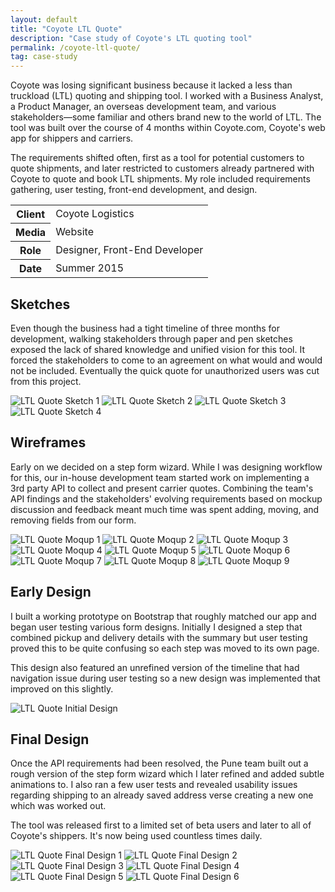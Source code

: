 ```yaml
---
layout: default
title: "Coyote LTL Quote"
description: "Case study of Coyote's LTL quoting tool"
permalink: /coyote-ltl-quote/
tag: case-study
---
```


<section class="grid grid-item-12/12">
	<div class="grid-item-12/12 grid-item-7/12@md">
		<p>Coyote was losing significant business because it lacked a less than truckload (LTL) quoting and shipping tool. I worked with a Business Analyst, a Product Manager, an overseas development team, and various stakeholders&mdash;some familiar and others brand new to the world of LTL. The tool was built over the course of 4 months within Coyote.com, Coyote's web app for shippers and carriers.</p>
		<p>The requirements shifted often, first as a tool for potential customers to quote shipments, and later restricted to customers already partnered with Coyote to quote and book LTL shipments. My role included requirements gathering, user testing, front-end development, and design.</p>
	</div>
	<aside class="project-meta grid-item-12/12 grid-item-5/12@md">
		<table>
			<tbody>
				<tr>
					<th>Client</th>
					<td>Coyote Logistics</td>
				</tr>
				<tr>
					<th>Media</th>
					<td>Website</td>
				</tr>
				<tr>
					<th>Role</th>
					<td>Designer, Front-End Developer</td>
				</tr>
				<tr>
					<th>Date</th>
					<td>Summer 2015</td>
				</tr>
			</tbody>
		</table>
	</aside>
</section>
<section class="grid grid-item-12/12">
	<div class="grid-item-12/12 grid-item-4/12@md">
		<h2 class="mb-3">Sketches</h2>
		<p>Even though the business had a tight timeline of three months for development, walking stakeholders through paper and pen sketches exposed the lack of shared knowledge and unified vision for this tool. It forced the stakeholders to come to an agreement on what would and would not be included. Eventually the quick quote for unauthorized users was cut from this project.</p>
	</div>
	<div class="grid-item-12/12 grid-item-8/12@md grid">
		<img class="grid-item-6/12" src="//jessetrippe-cdn-173419.appspot.com/portfolio/ltl-sketch-1.jpg" alt="LTL Quote Sketch 1">
		<img class="grid-item-6/12" src="//jessetrippe-cdn-173419.appspot.com/portfolio/ltl-sketch-2.jpg" alt="LTL Quote Sketch 2">
		<img class="grid-item-6/12" src="//jessetrippe-cdn-173419.appspot.com/portfolio/ltl-sketch-3.jpg" alt="LTL Quote Sketch 3">
		<img class="grid-item-6/12" src="//jessetrippe-cdn-173419.appspot.com/portfolio/ltl-sketch-4.jpg" alt="LTL Quote Sketch 4">
	</div>
</section>
<section class="grid grid-item-12/12">
	<div class="grid-item-12/12 grid-item-4/12@md">
		<h2 class="mb-3">Wireframes</h2>
		<p>Early on we decided on a step form wizard. While I was designing workflow for this, our in-house development team started work on implementing a 3rd party API to collect and present carrier quotes. Combining the team's API findings and the stakeholders' evolving requirements based on mockup discussion and feedback meant much time was spent adding, moving, and removing fields from our form.</p>
	</div>
	<div class="grid-item-12/12 grid-item-8/12@md grid">
		<img class="grid-item-6/12" src="//jessetrippe-cdn-173419.appspot.com/portfolio/ltl-moqup-0.png" alt="LTL Quote Moqup 1">
		<img class="grid-item-6/12" src="//jessetrippe-cdn-173419.appspot.com/portfolio/ltl-moqup-1.png" alt="LTL Quote Moqup 2">
		<img class="grid-item-6/12" src="//jessetrippe-cdn-173419.appspot.com/portfolio/ltl-moqup-2.png" alt="LTL Quote Moqup 3">
		<img class="grid-item-6/12" src="//jessetrippe-cdn-173419.appspot.com/portfolio/ltl-moqup-3.png" alt="LTL Quote Moqup 4">
		<img class="grid-item-6/12" src="//jessetrippe-cdn-173419.appspot.com/portfolio/ltl-moqup-4.png" alt="LTL Quote Moqup 5">
		<img class="grid-item-6/12" src="//jessetrippe-cdn-173419.appspot.com/portfolio/ltl-moqup-5.png" alt="LTL Quote Moqup 6">
		<img class="grid-item-6/12" src="//jessetrippe-cdn-173419.appspot.com/portfolio/ltl-moqup-6.png" alt="LTL Quote Moqup 7">
		<img class="grid-item-6/12" src="//jessetrippe-cdn-173419.appspot.com/portfolio/ltl-moqup-7.png" alt="LTL Quote Moqup 8">
		<img class="grid-item-6/12" src="//jessetrippe-cdn-173419.appspot.com/portfolio/ltl-moqup-8.png" alt="LTL Quote Moqup 9">
	</div>
</section>
<section class="grid grid-item-12/12">
	<div class="grid-item-12/12 grid-item-4/12@md">
		<h2 class="mb-3">Early Design</h2>
		<p>I built a working prototype on Bootstrap that roughly matched our app and began user testing various form designs. Initially I designed a step that combined pickup and delivery details with the summary but user testing proved this to be quite confusing so each step was moved to its own page.</p>
		<p>This design also featured an unrefined version of the timeline that had navigation issue during user testing so a new design was implemented that improved on this slightly.</p>
	</div>
	<div class="grid-item-12/12 grid-item-8/12@md grid">
		<img class="grid-item-12/12" src="//jessetrippe-cdn-173419.appspot.com/portfolio/ltl-initial-3b.png" alt="LTL Quote Initial Design">
	</div>
</section>
<section class="grid grid-item-12/12">
	<div class="grid-item-12/12 grid-item-4/12@md">
		<h2 class="mb-3">Final Design</h2>
		<p>Once the API requirements had been resolved, the Pune team built out a rough version of the step form wizard which I later refined and added subtle animations to. I also ran a few user tests and revealed usability issues regarding shipping to an already saved address verse creating a new one which was worked out.</p>
		<p>The tool was released first to a limited set of beta users and later to all of Coyote's shippers. It's now being used countless times daily.</p>
	</div>
	<div class="grid-item-12/12 grid-item-8/12@md grid">
		<img class="grid-item-12/12" src="//jessetrippe-cdn-173419.appspot.com/portfolio/ltl-1.png" alt="LTL Quote Final Design 1">
		<img class="grid-item-12/12" src="//jessetrippe-cdn-173419.appspot.com/portfolio/ltl-2.png" alt="LTL Quote Final Design 2">
		<img class="grid-item-12/12" src="//jessetrippe-cdn-173419.appspot.com/portfolio/ltl-3.png" alt="LTL Quote Final Design 3">
		<img class="grid-item-12/12" src="//jessetrippe-cdn-173419.appspot.com/portfolio/ltl-4.png" alt="LTL Quote Final Design 4">
		<img class="grid-item-12/12" src="//jessetrippe-cdn-173419.appspot.com/portfolio/ltl-5.png" alt="LTL Quote Final Design 5">
		<img class="grid-item-12/12" src="//jessetrippe-cdn-173419.appspot.com/portfolio/ltl-6.png" alt="LTL Quote Final Design 6">
	</div>
</section>
